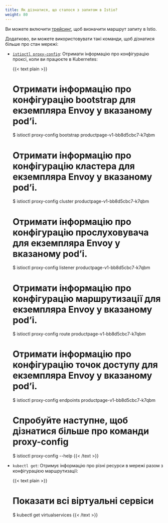 ```yaml
---
title: Як дізнатися, що сталося з запитом в Istio?
weight: 80
---
```


Ви можете включити [трейсинг](/docs/tasks/observability/distributed-tracing/), щоб визначити маршрут запиту в Istio.

Додатково, ви можете використовувати такі команди, щоб дізнатися більше про стан мережі:

* [`istioctl proxy-config`](/docs/reference/commands/istioctl/#istioctl-proxy-config): Отримати інформацію про конфігурацію проксі, коли ви працюєте в Kubernetes:

    {{< text plain >}}
    # Отримати інформацію про конфігурацію bootstrap для екземпляра Envoy у вказаному podʼі.
    $ istioctl proxy-config bootstrap productpage-v1-bb8d5cbc7-k7qbm

    # Отримати інформацію про конфігурацію кластера для екземпляра Envoy у вказаному podʼі.
    $ istioctl proxy-config cluster productpage-v1-bb8d5cbc7-k7qbm

    # Отримати інформацію про конфігурацію прослуховувача для екземпляра Envoy у вказаному podʼі.
    $ istioctl proxy-config listener productpage-v1-bb8d5cbc7-k7qbm

    # Отримати інформацію про конфігурацію маршрутизації для екземпляра Envoy у вказаному podʼі.
    $ istioctl proxy-config route productpage-v1-bb8d5cbc7-k7qbm

    # Отримати інформацію про конфігурацію точок доступу для екземпляра Envoy у вказаному podʼі.
    $ istioctl proxy-config endpoints productpage-v1-bb8d5cbc7-k7qbm

    # Спробуйте наступне, щоб дізнатися більше про команди proxy-config
    $ istioctl proxy-config --help
    {{< /text >}}

* `kubectl get`: Отримує інформацію про різні ресурси в мережі разом з конфігурацією маршрутизації:

    {{< text plain >}}
    # Показати всі віртуальні сервіси
    $ kubectl get virtualservices
    {{< /text >}}
